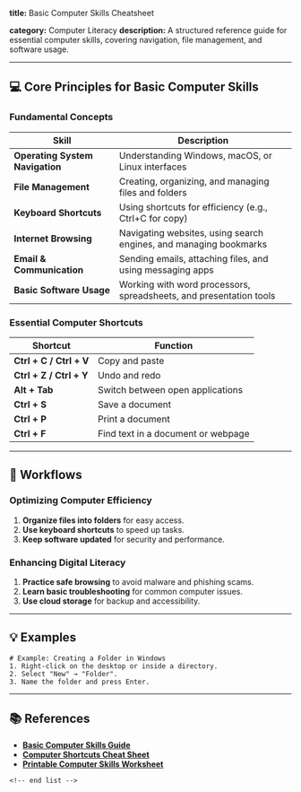 **title:** Basic Computer Skills Cheatsheet

**category:** Computer Literacy
**description:** A structured reference guide for essential computer skills, covering navigation, file management, and software usage.

---

## 💻 **Core Principles for Basic Computer Skills**

### **Fundamental Concepts**

| Skill                                 | Description                                                        |
| ------------------------------------- | ------------------------------------------------------------------ |
| **Operating System Navigation** | Understanding Windows, macOS, or Linux interfaces                  |
| **File Management**             | Creating, organizing, and managing files and folders               |
| **Keyboard Shortcuts**          | Using shortcuts for efficiency (e.g., Ctrl+C for copy)             |
| **Internet Browsing**           | Navigating websites, using search engines, and managing bookmarks  |
| **Email & Communication**       | Sending emails, attaching files, and using messaging apps          |
| **Basic Software Usage**        | Working with word processors, spreadsheets, and presentation tools |

### **Essential Computer Shortcuts**

| Shortcut                      | Function                           |
| ----------------------------- | ---------------------------------- |
| **Ctrl + C / Ctrl + V** | Copy and paste                     |
| **Ctrl + Z / Ctrl + Y** | Undo and redo                      |
| **Alt + Tab**           | Switch between open applications   |
| **Ctrl + S**            | Save a document                    |
| **Ctrl + P**            | Print a document                   |
| **Ctrl + F**            | Find text in a document or webpage |

---

## 🔄 **Workflows**

### **Optimizing Computer Efficiency**

1. **Organize files into folders** for easy access.
2. **Use keyboard shortcuts** to speed up tasks.
3. **Keep software updated** for security and performance.

### **Enhancing Digital Literacy**

1. **Practice safe browsing** to avoid malware and phishing scams.
2. **Learn basic troubleshooting** for common computer issues.
3. **Use cloud storage** for backup and accessibility.

---

## 💡 **Examples**

```plaintext
# Example: Creating a Folder in Windows
1. Right-click on the desktop or inside a directory.  
2. Select "New" → "Folder".  
3. Name the folder and press Enter.  
```

---

## 📚 **References**

- **[Basic Computer Skills Guide](https://todochecklists.com/computer-skills-checklist-template/)**
- **[Computer Shortcuts Cheat Sheet](https://www.studocu.com/in/document/university-of-mumbai/basic-computer-skills/cheatsheet/38024010)**
- **[Printable Computer Skills Worksheet](https://lessonschoolsacharydkr9.z21.web.core.windows.net/printable-basic-computer-skills-worksheets.html)**

```
<!-- end list -->
```
